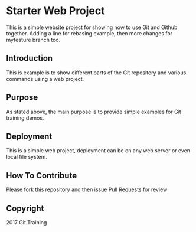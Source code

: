 # Starter Web Project

This is a simple website project for showing how to use Git and Github together. Adding a line for rebasing example, then more changes for myfeature branch too.

## Introduction

This is example is to show different parts of the Git repository and various commands using a web project.

## Purpose

As stated above, the main purpose is to provide simple examples for Git training demos.

## Deployment
 
This is a simple web project, deployment can be on any web server or even local file system.

## How To Contribute

Please fork this repository and then issue Pull Requests for review

## Copyright

2017 Git.Training